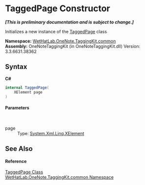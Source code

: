 # TaggedPage Constructor 
 _**\[This is preliminary documentation and is subject to change.\]**_

Initializes a new instance of the <a href="8ece46e2-d9ee-9847-5b1f-0093ae8ed9c2">TaggedPage</a> class

**Namespace:**&nbsp;<a href="bcdbab9c-63d1-48a4-6937-af53fb8d9a55">WetHatLab.OneNote.TaggingKit.common</a><br />**Assembly:**&nbsp;OneNoteTaggingKit (in OneNoteTaggingKit.dll) Version: 3.3.6631.38362

## Syntax

**C#**<br />
``` C#
internal TaggedPage(
	XElement page
)
```


#### Parameters
&nbsp;<dl><dt>page</dt><dd>Type: <a href="http://msdn2.microsoft.com/en-us/library/bb340098" target="_blank">System.Xml.Linq.XElement</a><br /></dd></dl>

## See Also


#### Reference
<a href="8ece46e2-d9ee-9847-5b1f-0093ae8ed9c2">TaggedPage Class</a><br /><a href="bcdbab9c-63d1-48a4-6937-af53fb8d9a55">WetHatLab.OneNote.TaggingKit.common Namespace</a><br />